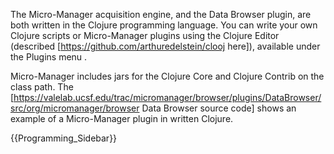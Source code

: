 The Micro-Manager acquisition engine, and the Data Browser plugin, are both written in the Clojure programming language. You can write your own Clojure scripts or Micro-Manager plugins using the Clojure Editor (described [https://github.com/arthuredelstein/clooj here]), available under the Plugins menu .

Micro-Manager includes jars for the Clojure Core and Clojure Contrib on the class path. The [https://valelab.ucsf.edu/trac/micromanager/browser/plugins/DataBrowser/src/org/micromanager/browser Data Browser source code] shows an example of a Micro-Manager plugin in written Clojure.






























{{Programming_Sidebar}}
